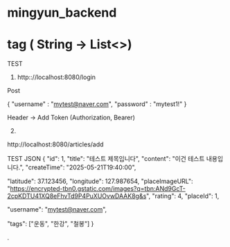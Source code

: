 # mingyun_backend

# tag ( String -> List<>)

TEST

1. http:://localhost:8080/login

Post

{
    "username" : "mytest@naver.com",
    "password" : "mytest1!"
}

Header -> Add Token (Authorization, Bearer)

2.

http://localhost:8080/articles/add


TEST JSON
{
  "id": 1,
  "title": "테스트 제목입니다",
  "content": "이건 테스트 내용입니다.",
  "createTime": "2025-05-21T19:40:00",

  "latitude": 37.123456,
  "longitude": 127.987654,
  "placeImageURL": "https://encrypted-tbn0.gstatic.com/images?q=tbn:ANd9GcT-2cpKDTU41XQ8eFhvTd9P4PuXUOvwDAAK8g&s",
  "rating": 4,
  "placeId": 1,

  "username": "mytest@naver.com",

  "tags": ["운동", "한강", "철봉"]
}


.




